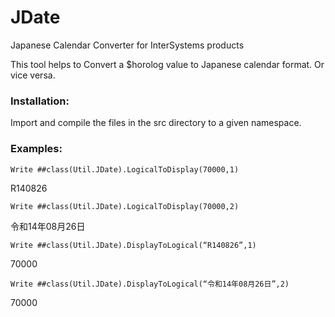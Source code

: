 # JDate

Japanese Calendar Converter for InterSystems products

This tool helps to Convert a $horolog value to Japanese calendar format. Or vice versa.

### Installation:

Import and compile the files in the src directory to a given namespace.

### Examples:

```Write ##class(Util.JDate).LogicalToDisplay(70000,1)```

R140826


```Write ##class(Util.JDate).LogicalToDisplay(70000,2)```

令和14年08月26日


```Write ##class(Util.JDate).DisplayToLogical(“R140826”,1)```

70000
  
  
```Write ##class(Util.JDate).DisplayToLogical(“令和14年08月26日”,2)```

70000
  
  

